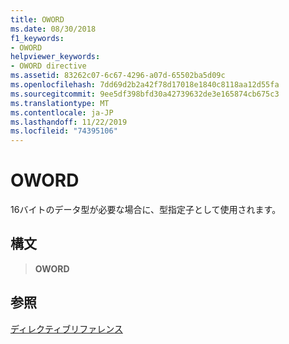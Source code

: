 ```yaml
---
title: OWORD
ms.date: 08/30/2018
f1_keywords:
- OWORD
helpviewer_keywords:
- OWORD directive
ms.assetid: 83262c07-6c67-4296-a07d-65502ba5d09c
ms.openlocfilehash: 7dd69d2b2a42f78d17018e1840c8118aa12d55fa
ms.sourcegitcommit: 9ee5df398bfd30a42739632de3e165874cb675c3
ms.translationtype: MT
ms.contentlocale: ja-JP
ms.lasthandoff: 11/22/2019
ms.locfileid: "74395106"
---
```

# <a name="oword"></a>OWORD

16バイトのデータ型が必要な場合に、型指定子として使用されます。

## <a name="syntax"></a>構文

> **OWORD**

## <a name="see-also"></a>参照

[ディレクティブリファレンス](directives-reference.md)
